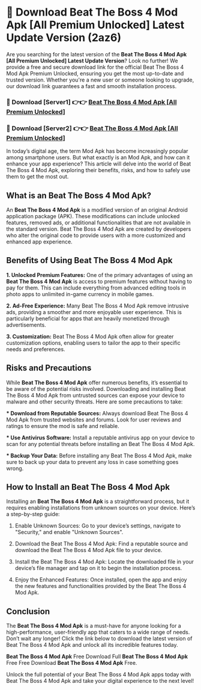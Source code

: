 # 🤖 Download Beat The Boss 4 Mod Apk [All Premium Unlocked] Latest Update Version (2az6)

Are you searching for the latest version of the <strong>Beat The Boss 4 Mod Apk [All Premium Unlocked] Latest Update Version</strong>? Look no further! We provide a free and secure download link for the official Beat The Boss 4 Mod Apk Premium Unlocked, ensuring you get the most up-to-date and trusted version. Whether you're a new user or someone looking to upgrade, our download link guarantees a fast and smooth installation process.


<h3>📌 Download [Server1] 👉👉 <a href="https://hapymods.com?title=Beat+The+Boss+4+Mod+Apk&ref=3B1">Beat The Boss 4 Mod Apk [All Premium Unlocked]</a></h3>

<h3>📌 Download [Server2] 👉👉 <a href="https://hapymods.com?title=Beat+The+Boss+4+Mod+Apk&ref=3B1">Beat The Boss 4 Mod Apk [All Premium Unlocked]</a></h3>


In today’s digital age, the term Mod Apk has become increasingly popular among smartphone users. But what exactly is an Mod Apk, and how can it enhance your app experience? This article will delve into the world of Beat The Boss 4 Mod Apk, exploring their benefits, risks, and how to safely use them to get the most out.


<h2>What is an Beat The Boss 4 Mod Apk?</h2>

An <strong>Beat The Boss 4 Mod Apk</strong> is a modified version of an original Android application package (APK). These modifications can include unlocked features, removed ads, or additional functionalities that are not available in the standard version. Beat The Boss 4 Mod Apk are created by developers who alter the original code to provide users with a more customized and enhanced app experience.


<h2>Benefits of Using Beat The Boss 4 Mod Apk</h2>

<strong> 1. Unlocked Premium Features:</strong> One of the primary advantages of using an <strong>Beat The Boss 4 Mod Apk</strong> is access to premium features without having to pay for them. This can include everything from advanced editing tools in photo apps to unlimited in-game currency in mobile games.

<strong> 2. Ad-Free Experience:</strong> Many Beat The Boss 4 Mod Apk remove intrusive ads, providing a smoother and more enjoyable user experience. This is particularly beneficial for apps that are heavily monetized through advertisements.

<strong> 3. Customization:</strong> Beat The Boss 4 Mod Apk often allow for greater customization options, enabling users to tailor the app to their specific needs and preferences.


<h2>Risks and Precautions</h2>

While <strong>Beat The Boss 4 Mod Apk</strong> offer numerous benefits, it’s essential to be aware of the potential risks involved. Downloading and installing Beat The Boss 4 Mod Apk from untrusted sources can expose your device to malware and other security threats. Here are some precautions to take:

<strong> * Download from Reputable Sources:</strong> Always download Beat The Boss 4 Mod Apk from trusted websites and forums. Look for user reviews and ratings to ensure the mod is safe and reliable.

<strong> * Use Antivirus Software:</strong> Install a reputable antivirus app on your device to scan for any potential threats before installing an Beat The Boss 4 Mod Apk.

<strong> * Backup Your Data:</strong> Before installing any Beat The Boss 4 Mod Apk, make sure to back up your data to prevent any loss in case something goes wrong.


<h2>How to Install an Beat The Boss 4 Mod Apk</h2>

Installing an <strong>Beat The Boss 4 Mod Apk</strong> is a straightforward process, but it requires enabling installations from unknown sources on your device. Here’s a step-by-step guide:

 1. Enable Unknown Sources: Go to your device’s settings, navigate to "Security," and enable "Unknown Sources".

 2. Download the Beat The Boss 4 Mod Apk: Find a reputable source and download the Beat The Boss 4 Mod Apk file to your device.

 3. Install the Beat The Boss 4 Mod Apk: Locate the downloaded file in your device’s file manager and tap on it to begin the installation process.

 4. Enjoy the Enhanced Features: Once installed, open the app and enjoy the new features and functionalities provided by the Beat The Boss 4 Mod Apk.


<h2><strong>Conclusion</strong></h2>

The <strong>Beat The Boss 4 Mod Apk</strong> is a must-have for anyone looking for a high-performance, user-friendly app that caters to a wide range of needs. Don’t wait any longer! Click the link below to download the latest version of Beat The Boss 4 Mod Apk and unlock all its incredible features today.

<strong>Beat The Boss 4 Mod Apk</strong> Free Download Full <strong>Beat The Boss 4 Mod Apk</strong> Free Free Download <strong>Beat The Boss 4 Mod Apk</strong> Free.

Unlock the full potential of your Beat The Boss 4 Mod Apk apps today with Beat The Boss 4 Mod Apk and take your digital experience to the next level!